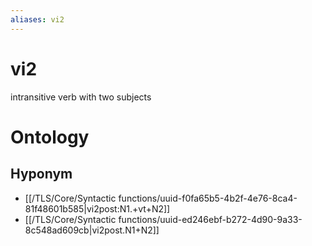```yaml
---
aliases: vi2
---
```

# vi2

intransitive verb with two subjects
> 
# Ontology

## Hyponym
- [[/TLS/Core/Syntactic functions/uuid-f0fa65b5-4b2f-4e76-8ca4-81f48601b585|vi2post:N1.+vt+N2]]
- [[/TLS/Core/Syntactic functions/uuid-ed246ebf-b272-4d90-9a33-8c548ad609cb|vi2post.N1+N2]]